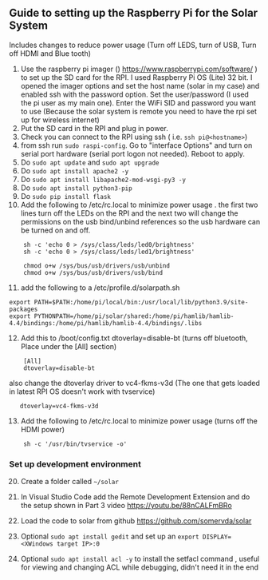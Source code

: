 ## Guide to setting up the Raspberry Pi for the Solar System

Includes changes to reduce power usage (Turn off LEDS, turn of USB, Turn off HDMI and Blue tooth)

1. Use the raspberry pi imager () https://www.raspberrypi.com/software/ ) to set up the SD card for the RPI. I used Raspberry Pi OS (Lite) 32 bit. I opened the imager options and set the host name (solar in my case) and enabled ssh with the password option. Set the user/password (I used the pi user as my main one). Enter the WiFi SID and password you want to use (Because the solar system is remote you need to have the rpi set up for wireless internet)
2. Put the SD card in the RPI and plug in power.
3. Check you can connect to the RPI using ssh ( i.e. `ssh pi@<hostname>`)
4. from ssh run `sudo raspi-config`. Go to "interface Options" and turn on serial port hardware (serial port logon not needed). Reboot to apply.
5. Do `sudo apt update` and `sudo apt upgrade`
6. Do `sudo apt install apache2 -y`
7. Do `sudo apt install libapache2-mod-wsgi-py3 -y`
8. Do `sudo apt install python3-pip`
9. Do `sudo pip install flask`
10. Add the following to /etc/rc.local to minimize power usage . the first two lines turn off the LEDs on the RPI and the
    next two will change the permissions on the usb bind/unbind references so the usb hardware can be turned on and off.

```
    sh -c 'echo 0 > /sys/class/leds/led0/brightness'
    sh -c 'echo 0 > /sys/class/leds/led1/brightness'

    chmod o+w /sys/bus/usb/drivers/usb/unbind
    chmod o+w /sys/bus/usb/drivers/usb/bind
```

11. add the following to a /etc/profile.d/solarpath.sh

```
export PATH=$PATH:/home/pi/local/bin:/usr/local/lib/python3.9/site-packages
export PYTHONPATH=/home/pi/solar/shared:/home/pi/hamlib/hamlib-4.4/bindings:/home/pi/hamlib/hamlib-4.4/bindings/.libs
```

12. Add this to /boot/config.txt dtoverlay=disable-bt (turns off bluetooth, Place under the [All] section)

```
    [All]
    dtoverlay=disable-bt
```

also change the dtoverlay driver to vc4-fkms-v3d (The one that gets loaded in latest RPI OS doesn't work with tvservice)

```
   dtoverlay=vc4-fkms-v3d
```

13. Add the following to /etc/rc.local to minimize power usage (turns off the HDMI power)

```
    sh -c '/usr/bin/tvservice -o'
```

### Set up development environment

20. Create a folder called `~/solar`
21. In Visual Studio Code add the Remote Development Extension and do the setup shown in Part 3 video https://youtu.be/88nCALFmBRo
22. Load the code to solar from github https://github.com/somervda/solar
23. Optional `sudo apt install gedit` and set up an `export DISPLAY=<XWindows target IP>:0`

24. Optional `sudo apt install acl -y` to install the setfacl command , useful for viewing and changing ACL while debugging, didn't need it in the end
